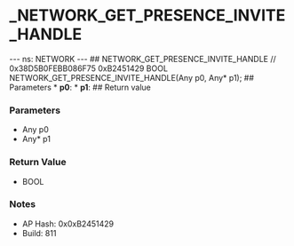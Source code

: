 # _NETWORK_GET_PRESENCE_INVITE_HANDLE

--- ns: NETWORK --- ## NETWORK_GET_PRESENCE_INVITE_HANDLE  // 0x38D5B0FEBB086F75 0xB2451429 BOOL NETWORK_GET_PRESENCE_INVITE_HANDLE(Any p0, Any* p1);   ## Parameters * **p0**: * **p1**:  ## Return value

### Parameters
* Any p0
* Any* p1

### Return Value
* BOOL

### Notes
* AP Hash: 0x0xB2451429
* Build: 811

